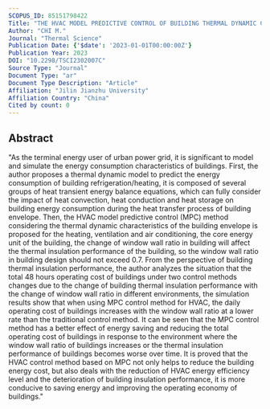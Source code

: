 ```yaml
---
SCOPUS_ID: 85151798422
Title: "THE HVAC MODEL PREDICTIVE CONTROL OF BUILDING THERMAL DYNAMIC CHARACTERISTICS"
Author: "CHI M."
Journal: "Thermal Science"
Publication Date: {'$date': '2023-01-01T00:00:00Z'}
Publication Year: 2023
DOI: "10.2298/TSCI2302007C"
Source Type: "Journal"
Document Type: "ar"
Document Type Description: "Article"
Affiliation: "Jilin Jianzhu University"
Affiliation Country: "China"
Cited by count: 0
---
```


## Abstract
"As the terminal energy user of urban power grid, it is significant to model and simulate the energy consumption characteristics of buildings. First, the author proposes a thermal dynamic model to predict the energy consumption of building refrigeration/heating, it is composed of several groups of heat transient energy balance equations, which can fully consider the impact of heat convection, heat conduction and heat storage on building energy consumption during the heat transfer process of building envelope. Then, the HVAC model predictive control (MPC) method considering the thermal dynamic characteristics of the building envelope is proposed for the heating, ventilation and air conditioning, the core energy unit of the building, the change of window wall ratio in building will affect the thermal insulation performance of the building, so the window wall ratio in building design should not exceed 0.7. From the perspective of building thermal insulation performance, the author analyzes the situation that the total 48 hours operating cost of buildings under two control methods changes due to the change of building thermal insulation performance with the change of window wall ratio in different environments, the simulation results show that when using MPC control method for HVAC, the daily operating cost of buildings increases with the window wall ratio at a lower rate than the traditional control method. It can be seen that the MPC control method has a better effect of energy saving and reducing the total operating cost of buildings in response to the environment where the window wall ratio of buildings increases or the thermal insulation performance of buildings becomes worse over time. It is proved that the HVAC control method based on MPC not only helps to reduce the building energy cost, but also deals with the reduction of HVAC energy efficiency level and the deterioration of building insulation performance, it is more conducive to saving energy and improving the operating economy of buildings."
